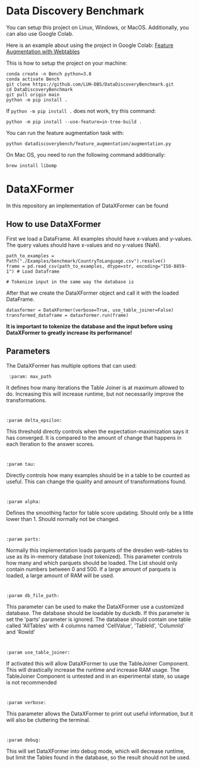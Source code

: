 # Data Discovery Benchmark

You can setup this project on Linux, Windows, or MacOS. Additionally, you can also use Google Colab.

Here is an example about using the project in Google Colab: [Feature Augmentation with Webtables](https://colab.research.google.com/drive/1wgJXLl8rnsxtCBcWWPugqlxfw6CQpVg_?usp=sharing)


This is how to setup the project on your machine:
```
conda create -n Bench python=3.8
conda activate Bench
git clone https://github.com/LUH-DBS/DataDiscoveryBenchmark.git
cd DataDiscoveryBenchmark
git pull origin main
python -m pip install .
```

If `python -m pip install .` does not work, try this command:
```
python -m pip install --use-feature=in-tree-build .
```

You can run the feature augmentation task with:
```
python datadiscoverybench/feature_augmentation/augmentation.py
```

On Mac OS, you need to run the following command additionally:
```
brew install libomp
```

# DataXFormer
In this repository an implementation of DataXFormer can be found
## How to use DataXFormer
First we load a DataFrame. All examples should have x-values and y-values. The query values should have x-values and no y-values (NaN).
```
path_to_examples = Path("./Examples/benchmark/CountryToLanguage.csv").resolve()
frame = pd.read_csv(path_to_examples, dtype=str, encoding="ISO-8859-1") # Load Dataframe

# Tokenize input in the same way the database is
```

After that we create the DataXFormer object and call it with the loaded DataFrame.

```
dataxformer = DataXFormer(verbose=True, use_table_joiner=False)
transformed_dataframe = dataxformer.run(frame)
```

**It is important to tokenize the database and the input before using DataXFormer to greatly increase its performance!**
## Parameters
The DataXFormer has multiple options that can used:

```
 :param: max_path
```
It defines how many iterations the Table Joiner is at maximum allowed to do. Increasing this will increase runtime, but not necessarily improve the transformations.
#
```
:param delta_epsilon:
```
This threshold directly controls when the expectation-maximization says it has converged. It is compared to the amount of change that happens in each Iteration to the answer scores.
#
```
:param tau:
```
Directly controls how many examples should be in a table to be counted as useful. This can change the quality and amount of transformations found.
#
```
:param alpha:
```
Defines the smoothing factor for table score updating. Should only be a little lower than 1. Should normally not be changed.
#
```
:param parts:
```
Normally this implementation loads parquets of the dresden web-tables to use as its in-memory database (not tokenized). This parameter controls how many and which parquets should be loaded. 
The List should only contain numbers between 0 and 500. If a large amount of parquets is loaded, a large amount of RAM will be used.
#
```
:param db_file_path:
```
This parameter can be used to make the DataXFormer use a customized database. The database should be loadable by duckdb. If this parameter is set the 'parts' parameter is ignored.
The database should contain one table called 'AllTables' with 4 columns named 'CellValue', 'TableId', 'ColumnId' and 'RowId'
#
```
:param use_table_joiner:
```
If activated this will allow DataXFormer to use the TableJoiner Component. This will drastically increase the runtime and increase RAM usage.
The TableJoiner Component is untested and in an experimental state, so usage is not recommended
#
```
:param verbose:
```
This parameter allows the DataXFormer to print out useful information, but it will also be cluttering the terminal.
#
```
:param debug:
```
This will set DataXFormer into debug mode, which will decrease runtime, but limit the Tables found in the database, so the result should not be used.